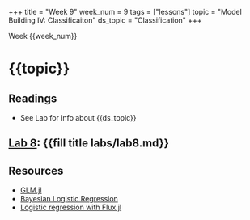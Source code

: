 +++
title = "Week 9"
week_num = 9
tags = ["lessons"]
topic = "Model Building IV: Classificaiton"
ds_topic = "Classification"
+++

Week {{week_num}}
# {{topic}}

## Readings
- See Lab for info about {{ds_topic}}

## [Lab 8](../../labs/lab8/): {{fill title labs/lab8.md}}

<!--
## Notebooks from class
- [Day 1](https://psuastro416.github.io/Spring2025/tutorials/week9/)
-->

## Resources
- [GLM.jl](https://juliastats.org/GLM.jl/dev/)
- [Bayesian Logistic Regression](https://turing.ml/dev/tutorials/02-logistic-regression/)
- [Logistic regression with Flux.jl](https://fluxml.ai/Flux.jl/stable/tutorials/logistic_regression/)
